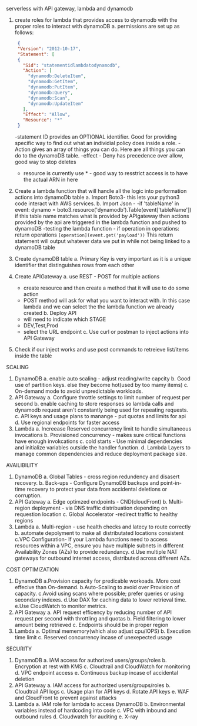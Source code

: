 serverless with API gateway, lambda and dynamodb

1. create roles for lambda that provides access to dynamodb with the proper roles to interact with dynamoDB
   a. permissions are set up as follows:

   ```json
    {
    "Version": "2012-10-17",
    "Statement": [
    {
      "Sid": "statementidlambdatodynamodb",
      "Action": [
        "dynamodb:DeleteItem",
        "dynamodb:GetItem",
        "dynamodb:PutItem",
        "dynamodb:Query",
        "dynamodb:Scan",
        "dynamodb:UpdateItem"
      ],
      "Effect": "Allow",
      "Resource": "*"
    }
    ```
   -statement ID provides an OPTIONAL identifier. Good for providing specific way to find out what an individial policy does inside a role.
   -Action gives an array of things you can do. Here are all things you can do to the dynamoDB table.
   -effect - Deny has precedence over allow, good way to stop deletes
   - resource is currently use * - good way to resstrict access is to have the actual ARN in here

2. Create a lambda function that will handle all the logic into performation actions into dynamoDb table
   a. Import Boto3- this lets your python3 code interact with AWS services.
   b. Import Json -
   -if 'tableName' in event:
        dynamo = boto3.resource('dynamodb').Table(event['tableName'])
         if this table name matches what is provided by APIgateway then actions provided by the api are triggered in the lambda function and pushed to dynamoDB
      -testing the lambda function -
                  if operation in operations:
                       return operations `[operation](event.get('payload'))`
         This return statement will output whatever data we put in while not being linked to a dynamoDB table


3. Create dynamoDB table
   a. Primary Key is very important as it is a unique identifier that distinguishes rows from each other

4. Create APIGateway
   a. use REST - POST for multiple actions
      - create resource and then create a method that it will use to do some action
      - POST method will ask for what you want to interact with. In this case lambda and we can select the the lambda function we already created
   b. Deploy API
      - will need to indicate which STAGE
      - DEV,Test,Prod
      - select the URL endpoint
   c. Use curl or postman to inject actions into API Gateway

5. Check if our inject works and use post commands to retreieve list/items inside the table


SCALING 
1. DynamoDB
   a. enable auto scaling - adjust reading/write capcity
   b. Good use of partition keys. else they become hot(used by too mamy items)
   c. On-demand mode to avoid unpredictable workloads.
2. API Gateway
   a. Configure throttle settings to limit number of request per second
   b. enable caching to store responses so lambda calls and dynamodb request aren't constantly being used for repeating requests.
   c. API keys and usage plans to manange - put quotas and limits for api
   d. Use regional endpoints for faster access
3. Lambda
   a. Increease Reserved concurrency limit to handle simultaneous invocations
   b. Provisioned concurrency - makes sure critical functions have enough invokcations
   c. cold starts - Use minimal dependencies and initialize variables outside the handler function.
   d. Lambda Layers to manage common dependencies and reduce deployment package size.

AVAILIBILITY
1. DynamoDB
   a. Global Tables - cross region redundency and disasert recovery.
   b. Back-ups - Configure DynamoDB backups and point-in-time recovery to protect your data from accidental deletions or corruption.
2. API Gateway
   a. Edge optimzed endpoints - CND(cloudFront)
   b. Multi-region deployment - via DNS traffic distribuation depending on requestion location
   c. Global Accelerator -redirect traffic to healthy regions
3. Lambda
   a. Multi-region - use health checks and latecy to route correctly
   b. automate depolyment to make all distributated locations consistent
   c.VPC Configuration- If your Lambda functions need to access resources within a VPC, ensure you have multiple subnets in different Availability Zones (AZs) to provide redundancy.
   d.Use multiple NAT gateways for outbound internet access, distributed across different AZs.

COST OPTIMIZATION
1. DynamoDB
   a.Provision capacity for predicable workoads. More cost effecive than On-demand.
   b.Auto-Scaling to avoid over Provision of capacity.
   c.Avoid using scans where possible; prefer queries or using secondary indexes.
   d.Use DAX for caching data to lower retrieval time.
   e.Use CloudWatch to monitor metrics.
2. API Gateway
   a. API request efficency by reducing number of API request per second with throttling and quotas
   b. Field filtering to lower amount being retrieved 
   c. Endpoints should be in proper region
3. Lambda
   a. Optimal mememory(which also adjust cpu/IOPS)
   b. Execution time limit 
   c. Reserved concurrency incase of unexepected usage

SECURITY 
1. DynamoDB
   a. IAM access for authorized users/groups/roles
   b. Encryption at rest with KMS
   c. Cloudtrail and CloudWatch for monitoring
   d. VPC endpoint access
   e. Continuous backup incase of accidental deletion
2. API Gateway
   a. IAM access for authorized users/groups/roles
   b. Cloudtrail API logs
   c. Usage plan for API keys
   d. Rotate API keys
   e. WAF and CloudFront to prevent against attacks
3. Lambda
   a. IAM role for lambda to access DynamoDB
   b. Environmental variables instead of hardcoding into code
   c. VPC with inbound and outbound rules
   d. Cloudwatch for auditing
   e. X-ray
   
   
   


